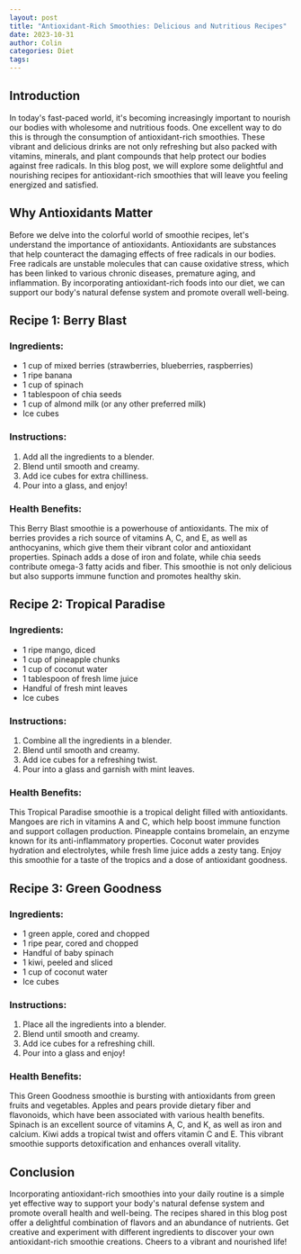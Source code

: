 ```yaml
---
layout: post
title: "Antioxidant-Rich Smoothies: Delicious and Nutritious Recipes"
date: 2023-10-31
author: Colin
categories: Diet
tags: 
---
```


## Introduction

In today's fast-paced world, it's becoming increasingly important to nourish our bodies with wholesome and nutritious foods. One excellent way to do this is through the consumption of antioxidant-rich smoothies. These vibrant and delicious drinks are not only refreshing but also packed with vitamins, minerals, and plant compounds that help protect our bodies against free radicals. In this blog post, we will explore some delightful and nourishing recipes for antioxidant-rich smoothies that will leave you feeling energized and satisfied.

## Why Antioxidants Matter

Before we delve into the colorful world of smoothie recipes, let's understand the importance of antioxidants. Antioxidants are substances that help counteract the damaging effects of free radicals in our bodies. Free radicals are unstable molecules that can cause oxidative stress, which has been linked to various chronic diseases, premature aging, and inflammation. By incorporating antioxidant-rich foods into our diet, we can support our body's natural defense system and promote overall well-being.

## Recipe 1: Berry Blast

### Ingredients:

- 1 cup of mixed berries (strawberries, blueberries, raspberries)
- 1 ripe banana
- 1 cup of spinach
- 1 tablespoon of chia seeds
- 1 cup of almond milk (or any other preferred milk)
- Ice cubes

### Instructions:

1. Add all the ingredients to a blender.
2. Blend until smooth and creamy.
3. Add ice cubes for extra chilliness.
4. Pour into a glass, and enjoy!

### Health Benefits:

This Berry Blast smoothie is a powerhouse of antioxidants. The mix of berries provides a rich source of vitamins A, C, and E, as well as anthocyanins, which give them their vibrant color and antioxidant properties. Spinach adds a dose of iron and folate, while chia seeds contribute omega-3 fatty acids and fiber. This smoothie is not only delicious but also supports immune function and promotes healthy skin.

## Recipe 2: Tropical Paradise

### Ingredients:

- 1 ripe mango, diced
- 1 cup of pineapple chunks
- 1 cup of coconut water
- 1 tablespoon of fresh lime juice
- Handful of fresh mint leaves
- Ice cubes

### Instructions:

1. Combine all the ingredients in a blender.
2. Blend until smooth and creamy.
3. Add ice cubes for a refreshing twist.
4. Pour into a glass and garnish with mint leaves.

### Health Benefits:

This Tropical Paradise smoothie is a tropical delight filled with antioxidants. Mangoes are rich in vitamins A and C, which help boost immune function and support collagen production. Pineapple contains bromelain, an enzyme known for its anti-inflammatory properties. Coconut water provides hydration and electrolytes, while fresh lime juice adds a zesty tang. Enjoy this smoothie for a taste of the tropics and a dose of antioxidant goodness.

## Recipe 3: Green Goodness

### Ingredients:

- 1 green apple, cored and chopped
- 1 ripe pear, cored and chopped
- Handful of baby spinach
- 1 kiwi, peeled and sliced
- 1 cup of coconut water
- Ice cubes

### Instructions:

1. Place all the ingredients into a blender.
2. Blend until smooth and creamy.
3. Add ice cubes for a refreshing chill.
4. Pour into a glass and enjoy!

### Health Benefits:

This Green Goodness smoothie is bursting with antioxidants from green fruits and vegetables. Apples and pears provide dietary fiber and flavonoids, which have been associated with various health benefits. Spinach is an excellent source of vitamins A, C, and K, as well as iron and calcium. Kiwi adds a tropical twist and offers vitamin C and E. This vibrant smoothie supports detoxification and enhances overall vitality.

## Conclusion

Incorporating antioxidant-rich smoothies into your daily routine is a simple yet effective way to support your body's natural defense system and promote overall health and well-being. The recipes shared in this blog post offer a delightful combination of flavors and an abundance of nutrients. Get creative and experiment with different ingredients to discover your own antioxidant-rich smoothie creations. Cheers to a vibrant and nourished life!